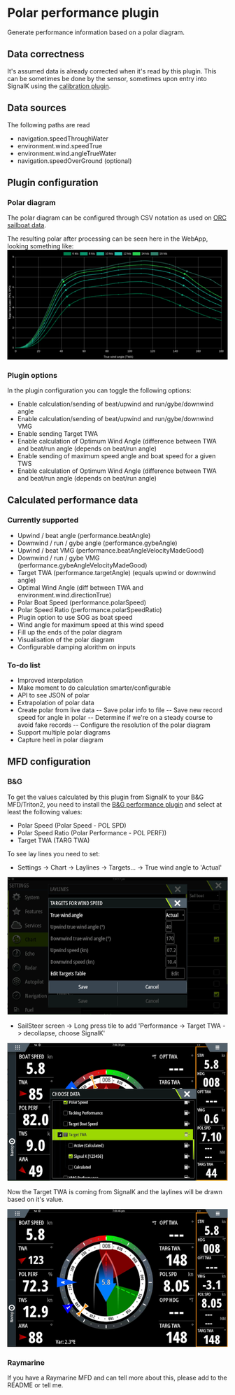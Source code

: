# Polar performance plugin
Generate performance information based on a polar diagram.

## Data correctness
It's assumed data is already corrected when it's read by this plugin. This can be sometimes be done by the sensor, sometimes upon entry into SignalK using the [calibration plugin](https://www.npmjs.com/package/@signalk/calibration).

## Data sources
The following paths are read
 - navigation.speedThroughWater
 - environment.wind.speedTrue
 - environment.wind.angleTrueWater
 - navigation.speedOverGround (optional)

## Plugin configuration
### Polar diagram
The polar diagram can be configured through CSV notation as used on [ORC sailboat data](https://jieter.github.io/orc-data/site/).

The resulting polar after processing can be seen here in the WebApp, looking something like:
![](https://raw.githubusercontent.com/htool/signalk-polar-performance-plugin/main/doc/BandG_polar.png)


### Plugin options
In the plugin configuration you can toggle the following options:
 - Enable calculation/sending of beat/upwind and run/gybe/downwind angle
 - Enable calculation/sending of beat/upwind and run/gybe/downwind VMG
 - Enable sending Target TWA
 - Enable calculation of Optimum Wind Angle (difference between TWA and beat/run angle (depends on beat/run angle)
 - Enable sending of maximum speed angle and boat speed for a given TWS
 - Enable calculation of Optimum Wind Angle (difference between TWA and beat/run angle (depends on beat/run angle)

## Calculated performance data
### Currently supported
 - Upwind / beat angle (performance.beatAngle) 
 - Downwind / run / gybe angle (performance.gybeAngle) 
 - Upwind / beat VMG (performance.beatAngleVelocityMadeGood) 
 - Downwind / run / gybe VMG (performance.gybeAngleVelocityMadeGood) 
 - Target TWA (performance.targetAngle) (equals upwind or downwind angle)
 - Optimal Wind Angle (diff between TWA and environment.wind.directionTrue)
 - Polar Boat Speed (performance.polarSpeed)
 - Polar Speed Ratio (performance.polarSpeedRatio)
 - Plugin option to use SOG as boat speed
 - Wind angle for maximum speed at this wind speed
 - Fill up the ends of the polar diagram
 - Visualisation of the polar diagram
 - Configurable damping alorithm on inputs

### To-do list
 - Improved interpolation
 - Make moment to do calculation smarter/configurable
 - API to see JSON of polar
 - Extrapolation of polar data
 - Create polar from live data
 -- Save polar info to file
 -- Save new record speed for angle in polar
 -- Determine if we're on a steady course to avoid fake records
 -- Configure the resolution of the polar diagram
 - Support multiple polar diagrams
 - Capture heel in polar diagram

## MFD configuration

### B&G
To get the values calculated by this plugin from SignalK to your B&G MFD/Triton2, you need to install the [B&G performance plugin](https://www.npmjs.com/package/signalk-bandg-performance-plugin) and select at least the following values:
 - Polar Speed (Polar Speed - POL SPD)
 - Polar Speed Ratio (Polar Performance - POL PERF))
 - Target TWA (TARG TWA)

To see lay lines you need to set:
 - Settings -> Chart -> Laylines -> Targets... -> True wind angle to 'Actual'

 ![](https://raw.githubusercontent.com/htool/signalk-polar-performance-plugin/main/doc/BandG_Laylines_Target_TWA_to_Active.png)

 - SailSteer screen -> Long press tile to add 'Performance -> Target TWA -> decollapse, choose SignalK'

 ![](https://raw.githubusercontent.com/htool/signalk-polar-performance-plugin/main/doc/BandG_Target_TWA_to_SignalK.png)

Now the Target TWA is coming from SignalK and the laylines will be drawn based on it's value.

![](https://raw.githubusercontent.com/htool/signalk-polar-performance-plugin/main/doc/BandG_Sailsteer_with_laylines.png)

### Raymarine
If you have a Raymarine MFD and can tell more about this, please add to the README or tell me.
